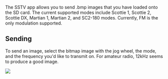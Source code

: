 The SSTV app allows you to send .bmp images that you have loaded onto the SD card. The current supported modes include Scottie 1, Scottie 2, Scottie DX, Martian 1, Martian 2, and SC2-180 modes. Currently, FM is the only modulation supported. 

## Sending
To send an image, select the bitmap image with the jog wheel, the mode, and the frequency you'd like to transmit on. For amateur radio, 12kHz seems to produce a good image.

![](https://imgur.com/a/sRqVuE4)